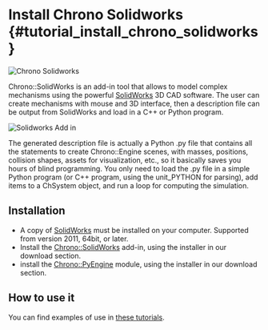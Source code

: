 Install Chrono Solidworks {#tutorial_install_chrono_solidworks}
==========================

<div class="text-center">
<img src="/images/Carousel_chronosolidworks.jpg" alt="Chrono Solidworks">
</div>

Chrono::SolidWorks is an add-in tool that allows to model complex
mechanisms using the powerful [SolidWorks](http://www.solidworks.com) 3D
CAD software. The user can create mechanisms with mouse and 3D
interface, then a description file can be output from SolidWorks and
load in a C++ or Python program.

<div class="text-center">
<img src="/images/SWaddin.jpg" alt="Solidworks Add in">
</div>

The generated description file is actually a Python .py file that
contains all the statements to create Chrono::Engine scenes, with
masses, positions, collision shapes, assets for visualization, etc., so
it basically saves you hours of blind programming. You only need to load
the .py file in a simple Python program (or C++ program, using the
unit\_PYTHON for parsing), add items to a ChSystem object, and run a
loop for computing the simulation.

Installation
------------

-   A copy of [SolidWorks](http://www.solidworks.com) must be installed
    on your computer. Supported from version 2011, 64bit, or later.
-   Install the
    [Chrono::SolidWorks](/download/#chronosolidworks) add-in,
    using the installer in our download section.
-   install the [Chrono::PyEngine](/download/#chronopyengine)
    module, using the installer in our download section.

How to use it
-------------

You can find examples of use in [these
tutorials](Tutorials#Chrono::SolidWorks "wikilink").
